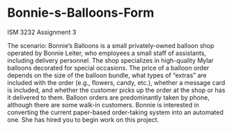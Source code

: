 # Bonnie-s-Balloons-Form
ISM 3232 Assignment 3

The scenario: Bonnie’s Balloons is a small privately-owned balloon shop operated by Bonnie Leiter, who employees a small staff of assistants, including delivery personnel. The shop specializes in high-quality Mylar balloons decorated for special occasions. The price of a balloon order depends on the size of the balloon bundle, what types of “extras” are included with the order (e.g., flowers, candy, etc.), whether a message card is included, and whether the customer picks up the order at the shop or has it delivered to them. Balloon orders are predominantly taken by phone, although there are some walk-in customers. Bonnie is interested in converting the current paper-based order-taking system into an automated one. She has hired you to begin work on this project.
